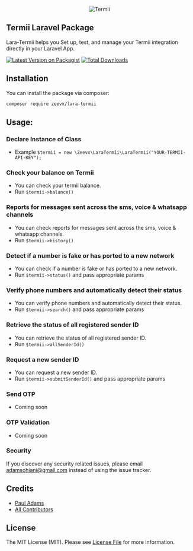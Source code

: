 <p align="center">
    <img title="Termii" src="https://termii.com/assets/images/logo.png"/>
</p>

## Termii Laravel Package
Lara-Termii helps you Set up, test, and manage your Termii integration directly in your Laravel App.

[![Latest Version on Packagist](https://img.shields.io/packagist/v/zeevx/lara-termii.svg?style=flat-square)](https://packagist.org/packages/zeevx/lara-termii)
[![Total Downloads](https://img.shields.io/packagist/dt/zeevx/lara-termii.svg?style=flat-square)](https://packagist.org/packages/zeevx/lara-termii)


## Installation

You can install the package via composer:

```bash
composer require zeevx/lara-termii
```


## Usage:

### Declare Instance of Class
- Example `$termii = new \Zeevx\LaraTermii\LaraTermii("YOUR-TERMII-API-KEY");`

###  Check your balance on Termii
- You can check your termii balance.
- Run `$termii->balance()`

### Reports for messages sent across the sms, voice & whatsapp channels
- You can check reports for messages sent across the sms, voice & whatsapp channels.
- Run `$termii->history()`

### Detect if a number is fake or has ported to a new network
- You can check if a number is fake or has ported to a new network.
- Run `$termii->status()` and pass appropriate params

### Verify phone numbers and automatically detect their status
- You can verify phone numbers and automatically detect their status.
- Run `$termii->search()` and pass appropriate params

### Retrieve the status of all registered sender ID
- You can retrieve the status of all registered sender ID.
- Run `$termii->allSenderId()`

### Request a new sender ID
- You can request a new sender ID.
- Run `$termii->submitSenderId()` and pass appropriate params

### Send OTP
- Coming soon

### OTP Validation
- Coming soon



### Security

If you discover any security related issues, please email adamsohiani@gmail.com instead of using the issue tracker.

## Credits

-   [Paul Adams](https://github.com/zeevx)
-   [All Contributors](../../contributors)

## License

The MIT License (MIT). Please see [License File](LICENSE.md) for more information.
